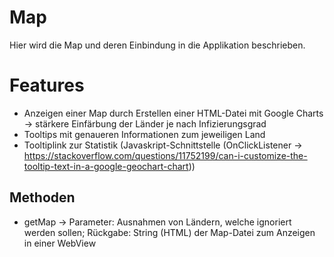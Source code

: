 # Map

Hier wird die Map und deren Einbindung in die Applikation beschrieben.

# Features

  - Anzeigen einer Map durch Erstellen einer HTML-Datei mit Google Charts -> stärkere Einfärbung der Länder je nach Infizierungsgrad
  - Tooltips mit genaueren Informationen zum jeweiligen Land
  - Tooltiplink zur Statistik (Javaskript-Schnittstelle (OnClickListener -> https://stackoverflow.com/questions/11752199/can-i-customize-the-tooltip-text-in-a-google-geochart-chart))

## Methoden

  - getMap -> Parameter: Ausnahmen von Ländern, welche ignoriert werden sollen; Rückgabe: String (HTML) der Map-Datei zum Anzeigen in einer WebView
